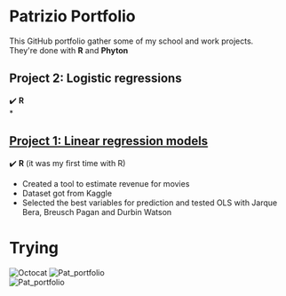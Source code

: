 # Patrizio Portfolio
This GitHub portfolio gather some of my school and work projects.  
They're done with **R** and **Phyton**     
## Project 2: Logistic regressions  
:heavy_check_mark: **R**  
* 
## [Project 1: Linear regression models]()
:heavy_check_mark: **R** (it was my first time with R)   
* Created a tool to estimate revenue for movies  
* Dataset got from Kaggle
* Selected the best variables for prediction and tested OLS with Jarque Bera, Breusch Pagan and Durbin Watson  
  




# Trying
![Octocat](https://github.githubassets.com/images/icons/emoji/octocat.png)
![Pat_portfolio](https://github.githubassets.com/images/icons/emoji/unicode/1f604.png)  
![Pat_portfolio](https://github.githubassets.com/images/icons/emoji/unicode/2714.png?v8)
